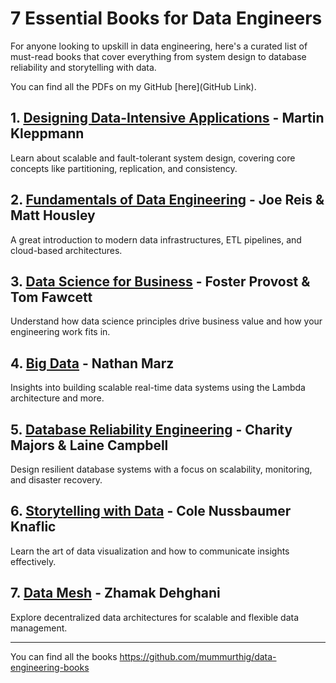 # 7 Essential Books for Data Engineers

For anyone looking to upskill in data engineering, here's a curated list of must-read books that cover everything from system design to database reliability and storytelling with data.

You can find all the PDFs on my GitHub [here](GitHub Link).

## 1. [Designing Data-Intensive Applications](https://www.oreilly.com/library/view/designing-data-intensive-applications/9781491903063/) - Martin Kleppmann
Learn about scalable and fault-tolerant system design, covering core concepts like partitioning, replication, and consistency.

## 2. [Fundamentals of Data Engineering](https://www.oreilly.com/library/view/fundamentals-of-data/9781098108304/) - Joe Reis & Matt Housley
A great introduction to modern data infrastructures, ETL pipelines, and cloud-based architectures.

## 3. [Data Science for Business](https://www.oreilly.com/library/view/data-science-for/9781449374273/) - Foster Provost & Tom Fawcett
Understand how data science principles drive business value and how your engineering work fits in.

## 4. [Big Data](https://www.manning.com/books/big-data) - Nathan Marz
Insights into building scalable real-time data systems using the Lambda architecture and more.

## 5. [Database Reliability Engineering](https://www.oreilly.com/library/view/database-reliability-engineering/9781491925942/) - Charity Majors & Laine Campbell
Design resilient database systems with a focus on scalability, monitoring, and disaster recovery.

## 6. [Storytelling with Data](http://www.storytellingwithdata.com/) - Cole Nussbaumer Knaflic
Learn the art of data visualization and how to communicate insights effectively.

## 7. [Data Mesh](https://www.oreilly.com/library/view/data-mesh/9781492092346/) - Zhamak Dehghani
Explore decentralized data architectures for scalable and flexible data management.

---

You can find all the books https://github.com/mummurthig/data-engineering-books